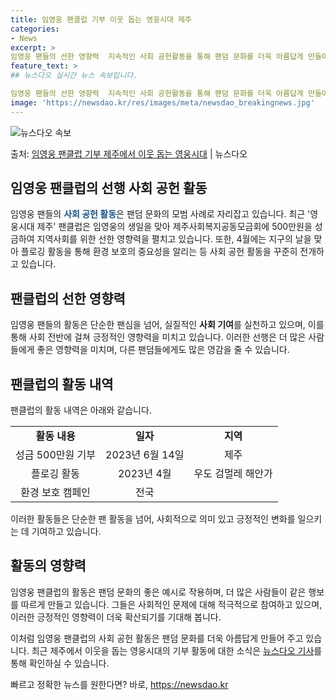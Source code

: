 ```yaml
---
title: 임영웅 팬클럽 기부 이웃 돕는 영웅시대 제주
categories:
- News
excerpt: >
임영웅 팬들의 선한 영향력  지속적인 사회 공헌활동을 통해 팬덤 문화를 더욱 아름답게 만들어 가는 임영웅 팬…
feature_text: >
## 뉴스다오 실시간 뉴스 속보입니다.

임영웅 팬들의 선한 영향력  지속적인 사회 공헌활동을 통해 팬덤 문화를 더욱 아름답게 만들어 가는 임영웅 팬…
image: 'https://newsdao.kr/res/images/meta/newsdao_breakingnews.jpg'
---
```


![뉴스다오 속보](https://newsdao.kr/res/images/meta/newsdao_breakingnews.jpg)

<p>출처: <a href="https://newsdao.kr/4409" rel="dofollow">임영웅 팬클럽 기부 제주에서 이웃 돕는 영웅시대</a> | 뉴스다오</p>

<h2 data-ke-size="size26">임영웅 팬클럽의 선행 사회 공헌 활동</h2>
임영웅 팬들의 <b><span style="color: #1a5490;">사회 공헌 활동</span></b>은 팬덤 문화의 모범 사례로 자리잡고 있습니다. 최근 '영웅시대 제주' 팬클럽은 임영웅의 생일을 맞아 제주사회복지공동모금회에 500만원을 성금하여 지역사회를 위한 선한 영향력을 펼치고 있습니다. 또한, 4월에는 지구의 날을 맞아 플로깅 활동을 통해 환경 보호의 중요성을 알리는 등 사회 공헌 활동을 꾸준히 전개하고 있습니다.

<h2 data-ke-size="size26">팬클럽의 선한 영향력</h2>
임영웅 팬들의 활동은 단순한 팬심을 넘어, 실질적인 <b>사회 기여</b>를 실천하고 있으며, 이를 통해 사회 전반에 걸쳐 긍정적인 영향력을 미치고 있습니다. 이러한 선행은 더 많은 사람들에게 좋은 영향력을 미치며, 다른 팬덤들에게도 많은 영감을 줄 수 있습니다.

<h2 data-ke-size="size26">팬클럽의 활동 내역</h2>
팬클럽의 활동 내역은 아래와 같습니다.
<table>
  <tbody>
    <tr>
      <td style="text-align: center; height: 17px;"><b>활동 내용</b></td>
      <td style="text-align: center; height: 17px;"><b>일자</b></td>
      <td style="text-align: center; height: 17px;"><b>지역</b></td>
    </tr>
    <tr>
      <td style="text-align: center; height: 17px;">성금 500만원 기부</td>
      <td style="text-align: center; height: 17px;">2023년 6월 14일</td>
      <td style="text-align: center; height: 17px;">제주</td>
    </tr>
    <tr>
      <td style="text-align: center; height: 17px;">플로깅 활동</td>
      <td style="text-align: center; height: 17px;">2023년 4월</td>
      <td style="text-align: center; height: 17px;">우도 검멀레 해안가</td>
    </tr>
    <tr>
      <td style="text-align: center; height: 17px;">환경 보호 캠페인</td>
      <td style="text-align: center; height: 17px;">전국</td>
      <td style="text-align: center; height: 17px;"></td>
    </tr>
  </tbody>
</table>
이러한 활동들은 단순한 팬 활동을 넘어, 사회적으로 의미 있고 긍정적인 변화를 일으키는 데 기여하고 있습니다. 

<h2 data-ke-size="size26">활동의 영향력</h2>
임영웅 팬클럽의 활동은 팬덤 문화의 좋은 예시로 작용하며, 더 많은 사람들이 같은 행보를 따르게 만들고 있습니다. 그들은 사회적인 문제에 대해 적극적으로 참여하고 있으며, 이러한 긍정적인 영향력이 더욱 확산되기를 기대해 봅니다. 

이처럼 임영웅 팬클럽의 사회 공헌 활동은 팬덤 문화를 더욱 아름답게 만들어 주고 있습니다. 최근 제주에서 이웃을 돕는 영웅시대의 기부 활동에 대한 소식은 [뉴스다오 기사](https://newsdao.kr/4409)를 통해 확인하실 수 있습니다. 

빠르고 정확한 뉴스를 원한다면? 바로, <a href="https://newsdao.kr" rel="dofollow">https://newsdao.kr</a>


    
